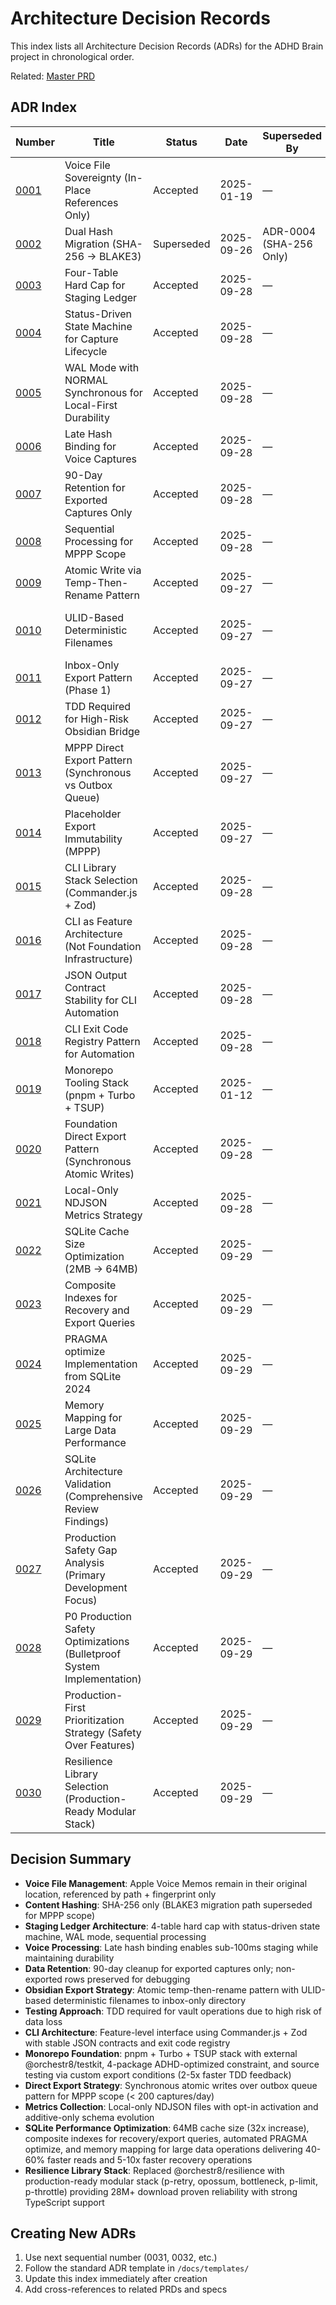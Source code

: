 # Architecture Decision Records

This index lists all Architecture Decision Records (ADRs) for the ADHD Brain project in chronological order.

Related: [Master PRD](/docs/master/prd-master.md)

## ADR Index

| Number                                                   | Title                                                                  | Status     | Date       | Superseded By           | Links                             |
| -------------------------------------------------------- | ---------------------------------------------------------------------- | ---------- | ---------- | ----------------------- | --------------------------------- |
| [0001](0001-voice-file-sovereignty.md)                   | Voice File Sovereignty (In-Place References Only)                      | Accepted   | 2025-01-19 | —                       | Capture, Staging Ledger           |
| [0002](0002-dual-hash-migration.md)                      | Dual Hash Migration (SHA-256 → BLAKE3)                                 | Superseded | 2025-09-26 | ADR-0004 (SHA-256 Only) | Staging Ledger, CLI               |
| [0003](0003-four-table-hard-cap.md)                      | Four-Table Hard Cap for Staging Ledger                                 | Accepted   | 2025-09-28 | —                       | Staging Ledger                    |
| [0004](0004-status-driven-state-machine.md)              | Status-Driven State Machine for Capture Lifecycle                      | Accepted   | 2025-09-28 | —                       | Staging Ledger                    |
| [0005](0005-wal-mode-normal-sync.md)                     | WAL Mode with NORMAL Synchronous for Local-First Durability            | Accepted   | 2025-09-28 | —                       | Staging Ledger                    |
| [0006](0006-late-hash-binding-voice.md)                  | Late Hash Binding for Voice Captures                                   | Accepted   | 2025-09-28 | —                       | Staging Ledger, Capture           |
| [0007](0007-90-day-retention-exported-only.md)           | 90-Day Retention for Exported Captures Only                            | Accepted   | 2025-09-28 | —                       | Staging Ledger                    |
| [0008](0008-sequential-processing-mppp.md)               | Sequential Processing for MPPP Scope                                   | Accepted   | 2025-09-28 | —                       | Staging Ledger                    |
| [0009](0009-atomic-write-temp-rename-pattern.md)         | Atomic Write via Temp-Then-Rename Pattern                              | Accepted   | 2025-09-27 | —                       | Obsidian Bridge                   |
| [0010](0010-ulid-deterministic-filenames.md)             | ULID-Based Deterministic Filenames                                     | Accepted   | 2025-09-27 | —                       | Obsidian Bridge, Staging Ledger   |
| [0011](0011-inbox-only-export-pattern.md)                | Inbox-Only Export Pattern (Phase 1)                                    | Accepted   | 2025-09-27 | —                       | Obsidian Bridge                   |
| [0012](0012-tdd-required-high-risk.md)                   | TDD Required for High-Risk Obsidian Bridge                             | Accepted   | 2025-09-27 | —                       | Obsidian Bridge, Testing          |
| [0013](0013-mppp-direct-export-pattern.md)               | MPPP Direct Export Pattern (Synchronous vs Outbox Queue)               | Accepted   | 2025-09-27 | —                       | Capture, Obsidian Bridge          |
| [0014](0014-placeholder-export-immutability.md)          | Placeholder Export Immutability (MPPP)                                 | Accepted   | 2025-09-27 | —                       | Capture                           |
| [0015](0015-cli-library-stack.md)                        | CLI Library Stack Selection (Commander.js + Zod)                       | Accepted   | 2025-09-28 | —                       | CLI                               |
| [0016](0016-cli-as-feature-architecture.md)              | CLI as Feature Architecture (Not Foundation Infrastructure)            | Accepted   | 2025-09-28 | —                       | CLI                               |
| [0017](0017-json-output-contract-stability.md)           | JSON Output Contract Stability for CLI Automation                      | Accepted   | 2025-09-28 | —                       | CLI                               |
| [0018](0018-cli-exit-code-registry.md)                   | CLI Exit Code Registry Pattern for Automation                          | Accepted   | 2025-09-28 | —                       | CLI                               |
| [0019](0019-monorepo-tooling-stack.md)                   | Monorepo Tooling Stack (pnpm + Turbo + TSUP)                           | Accepted   | 2025-01-12 | —                       | Foundation                        |
| [0020](0020-foundation-direct-export-pattern.md)         | Foundation Direct Export Pattern (Synchronous Atomic Writes)           | Accepted   | 2025-09-28 | —                       | Foundation, Obsidian Bridge       |
| [0021](0021-local-metrics-ndjson-strategy.md)            | Local-Only NDJSON Metrics Strategy                                     | Accepted   | 2025-09-28 | —                       | Foundation, Metrics               |
| [0022](0022-sqlite-cache-size-optimization.md)           | SQLite Cache Size Optimization (2MB → 64MB)                            | Accepted   | 2025-09-29 | —                       | Staging Ledger, Performance       |
| [0023](0023-composite-indexes-recovery-export.md)        | Composite Indexes for Recovery and Export Queries                      | Accepted   | 2025-09-29 | —                       | Staging Ledger, Performance       |
| [0024](0024-pragma-optimize-implementation.md)           | PRAGMA optimize Implementation from SQLite 2024                        | Accepted   | 2025-09-29 | —                       | Staging Ledger, Performance       |
| [0025](0025-memory-mapping-large-data-performance.md)    | Memory Mapping for Large Data Performance                              | Accepted   | 2025-09-29 | —                       | Staging Ledger, Performance       |
| [0026](0026-sqlite-architecture-validation.md)           | SQLite Architecture Validation (Comprehensive Review Findings)         | Accepted   | 2025-09-29 | —                       | Staging Ledger, Architecture      |
| [0027](0027-production-safety-gap-analysis.md)           | Production Safety Gap Analysis (Primary Development Focus)             | Accepted   | 2025-09-29 | —                       | Staging Ledger, Production Safety |
| [0028](0028-p0-production-safety-optimizations.md)       | P0 Production Safety Optimizations (Bulletproof System Implementation) | Accepted   | 2025-09-29 | —                       | Staging Ledger, Production Safety |
| [0029](0029-production-first-prioritization-strategy.md) | Production-First Prioritization Strategy (Safety Over Features)        | Accepted   | 2025-09-29 | —                       | Strategy, Production Safety       |
| [0030](0030-resilience-library-selection.md)             | Resilience Library Selection (Production-Ready Modular Stack)          | Accepted   | 2025-09-29 | —                       | Foundation, Resilience            |

## Decision Summary

- **Voice File Management**: Apple Voice Memos remain in their original location, referenced by path + fingerprint only
- **Content Hashing**: SHA-256 only (BLAKE3 migration path superseded for MPPP scope)
- **Staging Ledger Architecture**: 4-table hard cap with status-driven state machine, WAL mode, sequential processing
- **Voice Processing**: Late hash binding enables sub-100ms staging while maintaining durability
- **Data Retention**: 90-day cleanup for exported captures only; non-exported rows preserved for debugging
- **Obsidian Export Strategy**: Atomic temp-then-rename pattern with ULID-based deterministic filenames to inbox-only directory
- **Testing Approach**: TDD required for vault operations due to high risk of data loss
- **CLI Architecture**: Feature-level interface using Commander.js + Zod with stable JSON contracts and exit code registry
- **Monorepo Foundation**: pnpm + Turbo + TSUP stack with external @orchestr8/testkit, 4-package ADHD-optimized constraint, and source testing via custom export conditions (2-5x faster TDD feedback)
- **Direct Export Strategy**: Synchronous atomic writes over outbox queue pattern for MPPP scope (< 200 captures/day)
- **Metrics Collection**: Local-only NDJSON files with opt-in activation and additive-only schema evolution
- **SQLite Performance Optimization**: 64MB cache size (32x increase), composite indexes for recovery/export queries, automated PRAGMA optimize, and memory mapping for large data operations delivering 40-60% faster reads and 5-10x faster recovery operations
- **Resilience Library Stack**: Replaced @orchestr8/resilience with production-ready modular stack (p-retry, opossum, bottleneck, p-limit, p-throttle) providing 28M+ download proven reliability with strong TypeScript support

## Creating New ADRs

1. Use next sequential number (0031, 0032, etc.)
2. Follow the standard ADR template in `/docs/templates/`
3. Update this index immediately after creation
4. Add cross-references to related PRDs and specs
